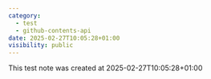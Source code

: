 ```yaml
---
category:
  - test
  - github-contents-api
date: 2025-02-27T10:05:28+01:00
visibility: public
---
```


This test note was created at 2025-02-27T10:05:28+01:00